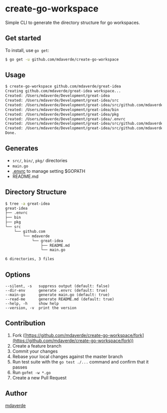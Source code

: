 # create-go-workspace

Simple CLI to generate the directory structure for go workspaces.

## Get started

To install, use `go get`:

```bash
$ go get -u github.com/mdaverde/create-go-workspace
```

## Usage

```bash
$ create-go-workspace github.com/mdaverde/great-idea
Creating github.com/mdaverde/great-idea workspace...
Created: /Users/mdaverde/Development/great-idea
Created: /Users/mdaverde/Development/great-idea/src
Created: /Users/mdaverde/Development/great-idea/src/github.com/mdaverde/great-idea
Created: /Users/mdaverde/Development/great-idea/bin
Created: /Users/mdaverde/Development/great-idea/pkg
Created: /Users/mdaverde/Development/great-idea/.envrc
Created: /Users/mdaverde/Development/great-idea/src/github.com/mdaverde/great-idea/main.go
Created: /Users/mdaverde/Development/great-idea/src/github.com/mdaverde/great-idea/README.md
Done.
```

## Generates

- `src/`, `bin/`, `pkg/` directories
- `main.go`
- [.envrc](http://tammersaleh.com/posts/manage-your-gopath-with-direnv/) to manage setting $GOPATH
- README.md


## Directory Structure

```bash
$ tree -a great-idea
great-idea
├── .envrc
├── bin
├── pkg
└── src
    └── github.com
        └── mdaverde
            └── great-idea
                ├── README.md
                └── main.go

6 directories, 3 files
```

## Options

```
--silent, -s   suppress output (default: false)
--dir-env      generate .envrc (default: true)
--main-go      generate main.go (default: true)
--read-me      generate README.md (default: true)
--help, -h     show help
--version, -v  print the version
```


## Contribution

1. Fork ([https://github.com/mdaverde/create-go-workspace/fork](https://github.com/mdaverde/create-go-workspace/fork))
1. Create a feature branch
1. Commit your changes
1. Rebase your local changes against the master branch
1. Run test suite with the `go test ./...` command and confirm that it passes
1. Run `gofmt -w *.go`
1. Create a new Pull Request


## Author

[mdaverde](https://github.com/mdaverde)
